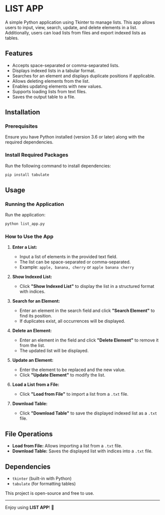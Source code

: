 # LIST APP

A simple Python application using Tkinter to manage lists. This app allows users to input, view, search, update, and delete elements in a list. Additionally, users can load lists from files and export indexed lists as tables.

## Features

- Accepts space-separated or comma-separated lists.
- Displays indexed lists in a tabular format.
- Searches for an element and displays duplicate positions if applicable.
- Allows deleting elements from the list.
- Enables updating elements with new values.
- Supports loading lists from text files.
- Saves the output table to a file.

## Installation

### Prerequisites

Ensure you have Python installed (version 3.6 or later) along with the required dependencies.

### Install Required Packages

Run the following command to install dependencies:

```bash
pip install tabulate
```

## Usage

### Running the Application
Run the application:
   ```bash
   python list_app.py
   ```

### How to Use the App

1. **Enter a List:**
   - Input a list of elements in the provided text field.
   - The list can be space-separated or comma-separated.
   - Example: `apple, banana, cherry` or `apple banana cherry`

2. **Show Indexed List:**
   - Click **"Show Indexed List"** to display the list in a structured format with indices.

3. **Search for an Element:**
   - Enter an element in the search field and click **"Search Element"** to find its position.
   - If duplicates exist, all occurrences will be displayed.

4. **Delete an Element:**
   - Enter an element in the field and click **"Delete Element"** to remove it from the list.
   - The updated list will be displayed.

5. **Update an Element:**
   - Enter the element to be replaced and the new value.
   - Click **"Update Element"** to modify the list.

6. **Load a List from a File:**
   - Click **"Load from File"** to import a list from a `.txt` file.

7. **Download Table:**
   - Click **"Download Table"** to save the displayed indexed list as a `.txt` file.

## File Operations

- **Load from File:** Allows importing a list from a `.txt` file.
- **Download Table:** Saves the displayed list with indices into a `.txt` file.

## Dependencies

- `tkinter` (built-in with Python)
- `tabulate` (for formatting tables)

This project is open-source and free to use.

---

Enjoy using **LIST APP**! 🚀
